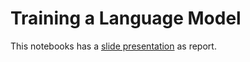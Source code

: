 # Training a Language Model

This notebooks has a [slide presentation](https://docs.google.com/presentation/d/1STiXvi7W1FjsSQhfh5S-f8Y23s76snPnUQxCgz96z44/edit?usp=sharing) as report.
